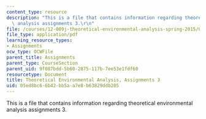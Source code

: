 ```yaml
---
content_type: resource
description: "This is a file that contains information regarding theoretical environmental\
  \ analysis assignments 3.\r\n"
file: /courses/12-009j-theoretical-environmental-analysis-spring-2015/05ed8bc66b42bb5aa7e8b63829ddb205_MIT12_009JS15_pset3.pdf
file_type: application/pdf
learning_resource_types:
- Assignments
ocw_type: OCWFile
parent_title: Assignments
parent_type: CourseSection
parent_uid: 9f087bdd-5b60-2875-117b-7ee53e1fdf60
resourcetype: Document
title: Theoretical Environmental Analysis, Assignments 3
uid: 05ed8bc6-6b42-bb5a-a7e8-b63829ddb205
---
```

This is a file that contains information regarding theoretical environmental analysis assignments 3.


